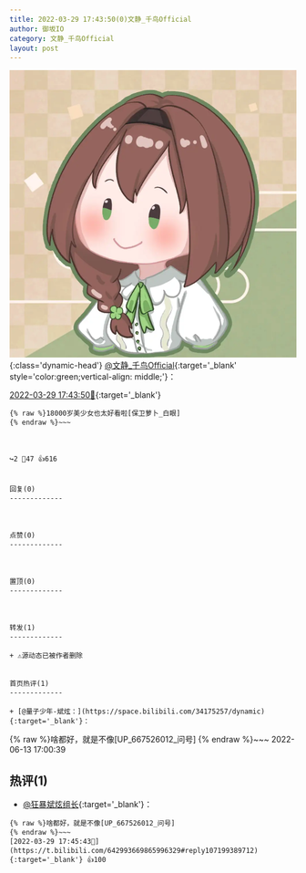 ```yaml
---
title: 2022-03-29 17:43:50(0)文静_千鸟Official
author: 御坂IO
category: 文静_千鸟Official
layout: post
---
```


![img](/images/ac7482ed1b9a7f203dc68c0c4a77c488a27b108a.jpg){:class='dynamic-head'}
[@文静_千鸟Official](https://space.bilibili.com/667526012/dynamic){:target='_blank' style='color:green;vertical-align: middle;'}：

[2022-03-29 17:43:50🔗](https://t.bilibili.com/642993669865996329){:target='_blank'}

~~~
{% raw %}18000岁美少女也太好看啦[保卫萝卜_白眼]
{% endraw %}~~~



↪️2 💬47 👍616


回复(0)
-------------



点赞(0)
-------------



置顶(0)
-------------



转发(1)
-------------

+ ⚠源动态已被作者删除


首页热评(1)
-------------

+ [@量子少年-斌炫：](https://space.bilibili.com/34175257/dynamic){:target='_blank'}：
~~~
{% raw %}啥都好，就是不像[UP_667526012_问号]
{% endraw %}~~~
2022-06-13 17:00:39


热评(1)
-------------

+ [@狂暴斌炫组长](https://space.bilibili.com/34175257/dynamic){:target='_blank'}：
~~~
{% raw %}啥都好，就是不像[UP_667526012_问号]
{% endraw %}~~~
[2022-03-29 17:45:43🔗](https://t.bilibili.com/642993669865996329#reply107199389712){:target='_blank'} 👍100


